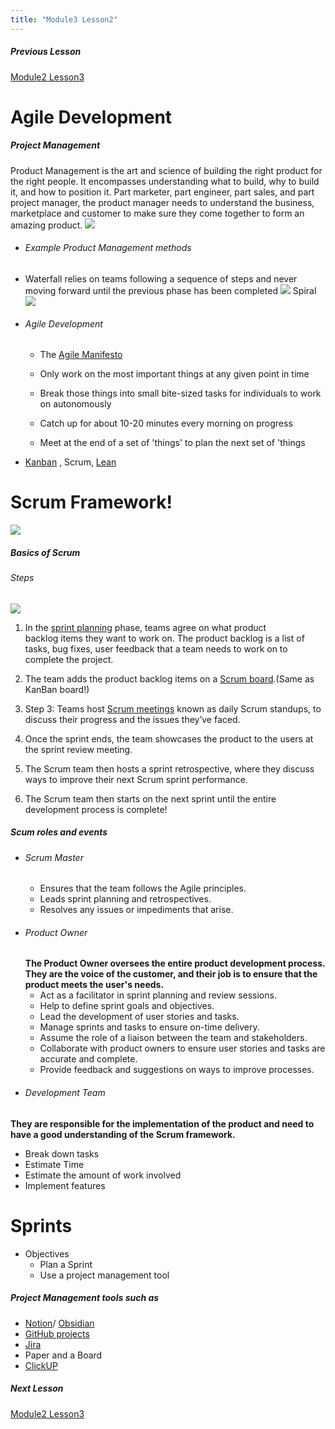 ```yaml
---
title: "Module3 Lesson2"
---
```

##### Previous Lesson
[Module2 Lesson3](Module2%20Lesson3.md)

# Agile Development
##### Project Management
Product Management is the art and science of building the right product for the right people. It encompasses understanding what to build, why to build it, and how to position it. Part marketer, part engineer, part sales, and part project manager, the product manager needs to understand the business, marketplace and customer to make sure they come together to form an amazing product.
![](image/Product-Management-Explained.webp)

- ###### Example Product Management methods
- Waterfall relies on teams following a sequence of steps and never moving forward until the previous phase has been completed
	![](image/WaterfallDiagram.png)
 Spiral
![](1280-spiral-model.png)

- ###### Agile Development
	-  The [Agile Manifesto](https://agilemanifesto.org/principles.html) 
	- Only work on the most important things at any given point in time
	- Break those things into small bite-sized tasks for individuals to work on autonomously    
	
	- Catch up for about 10-20 minutes every morning on progress
	-   Meet at the end of a set of 'things' to plan the next set of 'things
-  [Kanban](Sample%20Kanban.md) , Scrum, [Lean](https://en.wikipedia.org/wiki/Lean_software_development)

# Scrum Framework!
![](image7-5.gif)
#####  Basics of Scrum
###### Steps

![](Scrum-workflow.png)
1.  In the [sprint planning](https://clickup.com/blog/agile/sprint-planning/) phase, teams agree on what product backlog items they want to work on. The product backlog is a list of tasks, bug fixes, user feedback that a team needs to work on to complete the project.
   
2. The team adds the product backlog items on a [Scrum board](https://clickup.com/blog/scrum-board/).(Same as KanBan board!)
   
3. Step 3: Teams host [Scrum meetings](https://clickup.com/blog/scrum-meetings/) known as daily Scrum standups, to discuss their progress and the issues they’ve faced.
   
4. Once the sprint ends, the team showcases the product to the users at the sprint review meeting.
   
5. The Scrum team then hosts a sprint retrospective, where they discuss ways to improve their next Scrum sprint performance.
   
6. The Scrum team then starts on the next sprint until the entire development process is complete!

##### Scum roles and events
- ###### Scrum Master  
	-   Ensures that the team follows the Agile principles. 
	-   Leads sprint planning and retrospectives. 
	-   Resolves any issues or impediments that arise.
- ###### Product Owner  
	**The Product Owner oversees the entire product development process. They are the voice of the customer, and their job is to ensure that the product meets the user's needs.**
	-  Act as a facilitator in sprint planning and review sessions. 
	-   Help to define sprint goals and objectives. 
	-   Lead the development of user stories and tasks. 
	-   Manage sprints and tasks to ensure on-time delivery. 
	-   Assume the role of a liaison between the team and stakeholders. 
	-   Collaborate with product owners to ensure user stories and tasks are accurate and complete. 
	-   Provide feedback and suggestions on ways to improve processes.
- ###### Development Team
**They are responsible for the implementation of the product and need to have a good understanding of the Scrum framework.**
	
-  Break down tasks
- Estimate Time
- Estimate the amount of work involved
- Implement features  


# Sprints

-   Objectives
	-   Plan a Sprint 
	-   Use a project management tool

##### Project Management tools such as
- [Notion](https://www.notion.so/)/ [Obsidian](Sample%20Kanban.md)
-  [GitHub projects](https://github.com/features/issues)
-  [Jira](https://www.atlassian.com/software/jira?&aceid=&adposition=&adgroup=136973856930&campaign=18440774103&creative=639487383004&device=c&keyword=jira&matchtype=e&network=g&placement=&ds_kids=p73335831609&ds_e=GOOGLE&ds_eid=700000001558501&ds_e1=GOOGLE&gclid=CjwKCAjw3ueiBhBmEiwA4BhspHcVcdgbpe6hmcdjF9ktkz8MegLHw2S-ofQKLaam58IqQdefAlNpvRoCddcQAvD_BwE&gclsrc=aw.ds)
-  Paper and a Board
- [ClickUP](https://app.clickup.com/9006018613/v/l/8cctw1n-30)






##### Next Lesson
[Module2 Lesson3](Module2%20Lesson7.md)
